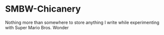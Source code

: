# SMBW-Chicanery
Nothing more than somewhere to store anything I write while experimenting with Super Mario Bros. Wonder
